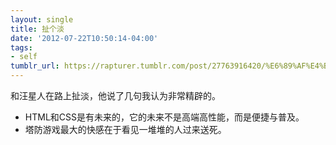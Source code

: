 ```yaml
---
layout: single
title: 扯个淡
date: '2012-07-22T10:50:14-04:00'
tags:
- self
tumblr_url: https://rapturer.tumblr.com/post/27763916420/%E6%89%AF%E4%B8%AA%E6%B7%A1
---
```

和汪星人在路上扯淡，他说了几句我认为非常精辟的。

- HTML和CSS是有未来的，它的未来不是高端高性能，而是便捷与普及。
- 塔防游戏最大的快感在于看见一堆堆的人过来送死。
